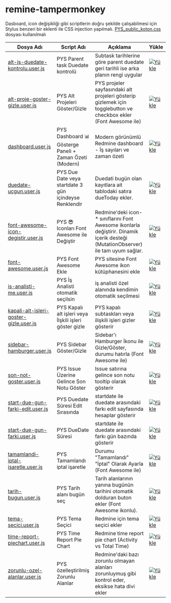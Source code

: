 # remine-tampermonkey

Dasboard, icon değişikliği gibi scriptlerin doğru şekilde çalışabilmesi için Stylus benzeri bir eklenti ile CSS injection yapılmalı. <a href="https://github.com/hssndrms/remine-tampermonkey/blob/master/PYS_public_koton.css" target="_blank">PYS_public_koton.css</a> dosyası kullanılmalı


| Dosya Adı                              | Script Adı                                      | Açıklama                                                                 | Yükle |
|----------------------------------------|-------------------------------------------------|-------------------------------------------------------------------------|-------|
| <a href="https://github.com/hssndrms/remine-tampermonkey/blob/master/scripts/alt-is-duedate-kontrolu.user.js" target="_blank">alt-is-duedate-kontrolu.user.js</a>        | PYS Parent task Duedate kontrolü                | Subtask tarihlerine göre parent duedate geri tarihli ise arka planın rengi uygular | [![Yükle](https://www.google.com/s2/favicons?sz=64&domain=https://tampermonkey.net)](https://raw.githubusercontent.com/hssndrms/remine-tampermonkey/master/scripts/alt-is-duedate-kontrolu.user.js) |
| <a href="https://github.com/hssndrms/remine-tampermonkey/blob/master/scripts/alt-proje-goster-gizle.user.js" target="_blank">alt-proje-goster-gizle.user.js</a>         | PYS Alt Projeleri Göster/Gizle                  | PYS projeler sayfasındaki alt projeleri gösterip gizlemek için togglebutton ve checkbox ekler (Font Awesome ile) | [![Yükle](https://www.google.com/s2/favicons?sz=64&domain=https://tampermonkey.net)](https://raw.githubusercontent.com/hssndrms/remine-tampermonkey/master/scripts/alt-proje-goster-gizle.user.js) |
| <a href="https://github.com/hssndrms/remine-tampermonkey/blob/master/scripts/dashboard.user.js" target="_blank">dashboard.user.js</a>                      | PYS Dashboard 📊 Gösterge Paneli + Zaman Özeti (Modern) | Modern görünümlü Redmine dashboard - İş sayıları ve zaman özeti         | [![Yükle](https://www.google.com/s2/favicons?sz=64&domain=https://tampermonkey.net)](https://raw.githubusercontent.com/hssndrms/remine-tampermonkey/master/scripts/dashboard.user.js) |
| <a href="https://github.com/hssndrms/remine-tampermonkey/blob/master/scripts/duedate-ucgun.user.js" target="_blank">duedate-ucgun.user.js</a>                  | PYS Due Date veya startdate 3 gün içindeyse Renklendir | Duedati bugün olan kayıtlara ait tablodaki satıra dueToday ekler.       | [![Yükle](https://www.google.com/s2/favicons?sz=64&domain=https://tampermonkey.net)](https://raw.githubusercontent.com/hssndrms/remine-tampermonkey/master/scripts/duedate-ucgun.user.js) |
| <a href="https://github.com/hssndrms/remine-tampermonkey/blob/master/scripts/font-awesome-icon-degistir.user.js" target="_blank">font-awesome-icon-degistir.user.js</a>     | PYS 😎 Iconları Font Awesome ile Değiştir        | Redmine'deki icon-* sınıflarını Font Awesome ikonlarla değiştirir. Dinamik içerik desteği (MutationObserver) ile tam uyum sağlar. | [![Yükle](https://www.google.com/s2/favicons?sz=64&domain=https://tampermonkey.net)](https://raw.githubusercontent.com/hssndrms/remine-tampermonkey/master/scripts/font-awesome-icon-degistir.user.js) |
| <a href="https://github.com/hssndrms/remine-tampermonkey/blob/master/scripts/font-awesome.user.js" target="_blank">font-awesome.user.js</a>                   | PYS Font Awesome Ekle                           | PYS sitesine Font Awesome ikon kütüphanesini ekle                       | [![Yükle](https://www.google.com/s2/favicons?sz=64&domain=https://tampermonkey.net)](https://raw.githubusercontent.com/hssndrms/remine-tampermonkey/master/scripts/font-awesome.user.js) |
| <a href="https://github.com/hssndrms/remine-tampermonkey/blob/master/scripts/is-analisti-me.user.js" target="_blank">is-analisti-me.user.js</a>                 | PYS İş Analisti otomatik seçilsin               | iş analisti özel alanında kendimin otomatik seçilmesi                   | [![Yükle](https://www.google.com/s2/favicons?sz=64&domain=https://tampermonkey.net)](https://raw.githubusercontent.com/hssndrms/remine-tampermonkey/master/scripts/is-analisti-me.user.js) |
| <a href="https://github.com/hssndrms/remine-tampermonkey/blob/master/scripts/kapali-alt-isleri-goster-gizle.user.js" target="_blank">kapali-alt-isleri-goster-gizle.user.js</a> | PYS Kapalı alt işleri veya İlşkili işleri göster gizle | PYS kapalı subtaskları veya ilişkili işleri gizler gösterir              | [![Yükle](https://www.google.com/s2/favicons?sz=64&domain=https://tampermonkey.net)](https://raw.githubusercontent.com/hssndrms/remine-tampermonkey/master/scripts/kapali-alt-isleri-goster-gizle.user.js) |
| <a href="https://github.com/hssndrms/remine-tampermonkey/blob/master/scripts/sidebar-hamburger.user.js" target="_blank">sidebar-hamburger.user.js</a>              | PYS Sidebar Göster/Gizle                        | Sidebar'ı Hamburger İkonu ile Gizle/Göster, durumu hatırla (Font Awesome ile) | [![Yükle](https://www.google.com/s2/favicons?sz=64&domain=https://tampermonkey.net)](https://raw.githubusercontent.com/hssndrms/remine-tampermonkey/master/scripts/sidebar-hamburger.user.js) |
| <a href="https://github.com/hssndrms/remine-tampermonkey/blob/master/scripts/son-not-goster.user.js" target="_blank">son-not-goster.user.js</a>                 | PYS Issue Üzerine Gelince Son Notu Göster       | Issue satırına gelince son notu tooltip olarak gösterir                 | [![Yükle](https://www.google.com/s2/favicons?sz=64&domain=https://tampermonkey.net)](https://raw.githubusercontent.com/hssndrms/remine-tampermonkey/master/scripts/son-not-goster.user.js) |
| <a href="https://github.com/hssndrms/remine-tampermonkey/blob/master/scripts/start-due-gun-farki-edit.user.js" target="_blank">start-due-gun-farki-edit.user.js</a>       | PYS Duedate Süresi Edit Sırasında               | startdate ile duedate arasındaki farkı edit sayfasında hesaplar gösterir | [![Yükle](https://www.google.com/s2/favicons?sz=64&domain=https://tampermonkey.net)](https://raw.githubusercontent.com/hssndrms/remine-tampermonkey/master/scripts/start-due-gun-farki-edit.user.js) |
| <a href="https://github.com/hssndrms/remine-tampermonkey/blob/master/scripts/start-due-gun-farki.user.js" target="_blank">start-due-gun-farki.user.js</a>            | PYS DueDate Süresi                              | startdate ile duedate arasındaki farkı gün bazında gösterir             | [![Yükle](https://www.google.com/s2/favicons?sz=64&domain=https://tampermonkey.net)](https://raw.githubusercontent.com/hssndrms/remine-tampermonkey/master/scripts/start-due-gun-farki.user.js) |
| <a href="https://github.com/hssndrms/remine-tampermonkey/blob/master/scripts/tamamlandi-iptal-isaretle.user.js" target="_blank">tamamlandi-iptal-isaretle.user.js</a>      | PYS Tamamlandı iptal işaretle                   | Durumu "Tamamlandı" "İptal" Olarak Ayarla (Font Awesome ile)            | [![Yükle](https://www.google.com/s2/favicons?sz=64&domain=https://tampermonkey.net)](https://raw.githubusercontent.com/hssndrms/remine-tampermonkey/master/scripts/tamamlandi-iptal-isaretle.user.js) |
| <a href="https://github.com/hssndrms/remine-tampermonkey/blob/master/scripts/tarih-bugun.user.js" target="_blank">tarih-bugun.user.js</a>                    | PYS Tarih alanı bugün seç                       | Tarih alanlarının yanına bugünün tarihini otomatik dolduran buton ekler (Font Awesome ikonlu). | [![Yükle](https://www.google.com/s2/favicons?sz=64&domain=https://tampermonkey.net)](https://raw.githubusercontent.com/hssndrms/remine-tampermonkey/master/scripts/tarih-bugun.user.js) |
| <a href="https://github.com/hssndrms/remine-tampermonkey/blob/master/scripts/tema-secici.user.js" target="_blank">tema-secici.user.js</a>                    | PYS Tema Seçici                                 | Redmine için tema seçici ekler                                          | [![Yükle](https://www.google.com/s2/favicons?sz=64&domain=https://tampermonkey.net)](https://raw.githubusercontent.com/hssndrms/remine-tampermonkey/master/scripts/tema-secici.user.js) |
| <a href="https://github.com/hssndrms/remine-tampermonkey/blob/master/scripts/time-report-piechart.user.js" target="_blank">time-report-piechart.user.js</a>           | PYS Time Report Pie Chart                       | Redmine time report pie chart (Activity vs Total Time)                  | [![Yükle](https://www.google.com/s2/favicons?sz=64&domain=https://tampermonkey.net)](https://raw.githubusercontent.com/hssndrms/remine-tampermonkey/master/scripts/time-report-piechart.user.js) |
| <a href="https://github.com/hssndrms/remine-tampermonkey/blob/master/scripts/zorunlu-ozel-alanlar.user.js" target="_blank">zorunlu-ozel-alanlar.user.js</a>           | PYS özelleştirilmiş Zorunlu Alanlar             | Redmine'daki bazı zorunlu olmayan alanları zorunluymuş gibi kontrol eder, eksikse hata divi ekler | [![Yükle](https://www.google.com/s2/favicons?sz=64&domain=https://tampermonkey.net)](https://raw.githubusercontent.com/hssndrms/remine-tampermonkey/master/scripts/zorunlu-ozel-alanlar.user.js) |